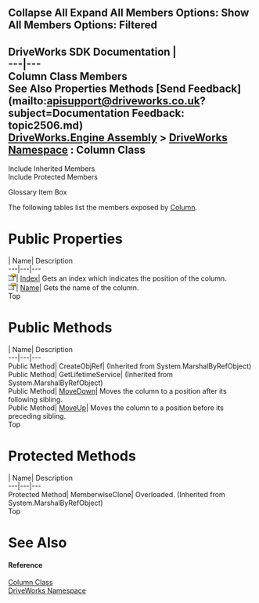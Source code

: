 Collapse All Expand All Members Options: Show All  Members Options: Filtered   
---  
DriveWorks SDK Documentation  |   
---|---  
Column Class Members   
See Also Properties Methods [Send Feedback](mailto:apisupport@driveworks.co.uk?subject=Documentation Feedback: topic2506.md)  
[DriveWorks.Engine Assembly](topic2156.md) > [DriveWorks Namespace](topic2159.md) : Column Class  
---  
  
Include Inherited Members    
Include Protected Members  


Glossary Item Box

The following tables list the members exposed by [Column](topic2506.md).

# Public Properties

| Name| Description  
---|---|---  
![Public Property](dotnetimages/publicProperty.gif)| [Index](topic2514.md)| Gets an index which indicates the position of the column.   
![Public Property](dotnetimages/publicProperty.gif)| [Name](topic2515.md)| Gets the name of the column.   
Top

# Public Methods

| Name| Description  
---|---|---  
Public Method| CreateObjRef|  (Inherited from System.MarshalByRefObject)  
Public Method| GetLifetimeService|  (Inherited from System.MarshalByRefObject)  
Public Method| [MoveDown](topic2512.md)| Moves the column to a position after its following sibling.   
Public Method| [MoveUp](topic2513.md)| Moves the column to a position before its preceding sibling.   
Top

# Protected Methods

| Name| Description  
---|---|---  
Protected Method| MemberwiseClone| Overloaded. (Inherited from System.MarshalByRefObject)  
Top

# See Also

#### Reference

[Column Class](topic2506.md)   
[DriveWorks Namespace](topic2159.md)


